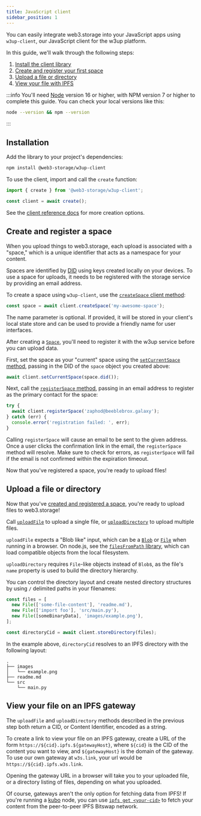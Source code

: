 ```yaml
---
title: JavaScript client
sidebar_position: 1
---
```


You can easily integrate web3.storage into your JavaScript apps using `w3up-client`, our JavaScript client for the w3up platform.

In this guide, we'll walk through the following steps:

1. [Install the client library](#install)
2. [Create and register your first space](#create-space)
3. [Upload a file or directory](#upload)
4. [View your file with IPFS](#view)

:::info
You'll need [Node](https://nodejs.com) version 16 or higher, with NPM version 7 or higher to complete this guide.
You can check your local versions like this:

```bash
node --version && npm --version
```
:::


## <a name="install" /> Installation

Add the library to your project's dependencies:

```bash
npm install @web3-storage/w3up-client
```

To use the client, import and call the `create` function:

```js
import { create } from '@web3-storage/w3up-client';

const client = await create();
```

See the [client reference docs][reference-w3up-client#constructor] for more creation options.

## <a name="create-space" /> Create and register a space

When you upload things to web3.storage, each upload is associated with a "space," which is a unique identifier that acts as a namespace for your content.

Spaces are identified by [DID][concepts-did] using keys created locally on your devices. To use a space for uploads, it needs to be registered with the storage service by providing an email address.

To create a space using `w3up-client`, use the [`createSpace` client method][reference-w3up-client#createSpace]:

```js
const space = await client.createSpace('my-awesome-space');
```

The name parameter is optional. If provided, it will be stored in your client's local state store and can be used to provide a friendly name for user interfaces.

After creating a [`Space`][reference-w3up-client#space], you'll need to register it with the w3up service before you can upload data.

First, set the space as your "current" space using the [`setCurrentSpace` method][reference-w3up-client#setcurrentspace], passing in the DID of the `space` object you created above:

```js
await client.setCurrentSpace(space.did());
```

Next, call the [`registerSpace` method][reference-w3up-client#registerspace], passing in an email address to register as the primary contact for the space:

```js
try {
  await client.registerSpace('zaphod@beeblebrox.galaxy');
} catch (err) {
  console.error('registration failed: ', err);
}
```

Calling `registerSpace` will cause an email to be sent to the given address. Once a user clicks the confirmation link in the email, the `registerSpace` method will resolve. Make sure to check for errors, as `registerSpace` will fail if the email is not confirmed within the expiration timeout.

Now that you've registered a space, you're ready to upload files!
## <a name="upload" /> Upload a file or directory

Now that you've [created and registered a space](#create-space), you're ready to upload files to web3.storage!

Call [`uploadFile`][reference-w3up-client#uploadfile] to upload a single file, or [`uploadDirectory`][reference-w3up-client#uploaddirectory] to upload multiple files.

`uploadFile` expects a "Blob like" input, which can be a [`Blob`](https://developer.mozilla.org/en-US/docs/Web/API/Blob) or [`File`](https://developer.mozilla.org/en-US/docs/Web/API/File) when running in a browser. On node.js, see the [`filesFromPath` library](https://github.com/web3-storage/files-from-path), which can load compatible objects from the local filesystem.

`uploadDirectory` requires `File`-like objects instead of `Blob`s, as the file's `name` property is used to build the directory hierarchy.

You can control the directory layout and create nested directory structures by using `/` delimited paths in your filenames:

```js
const files = [
  new File(['some-file-content'], 'readme.md'),
  new File(['import foo'], 'src/main.py'),
  new File([someBinaryData], 'images/example.png'),
];

const directoryCid = await client.storeDirectory(files);
```

In the example above, `directoryCid` resolves to an IPFS directory with the following layout:

```
.
├── images
│   └── example.png
├── readme.md
└── src
    └── main.py
```
## <a name="view" /> View your file on an IPFS gateway

The `uploadFile` and `uploadDirectory` methods described in the previous step both return a CID, or Content Identifier, encoded as a string.

To create a link to view your file on an IPFS gateway, create a URL of the form `https://${cid}.ipfs.${gatewayHost}`, where `${cid}` is the CID of the content you want to view, and `${gatewayHost}` is the domain of the gateway. To use our own gateway at `w3s.link`, your url would be `https://${cid}.ipfs.w3s.link`.

Opening the gateway URL in a browser will take you to your uploaded file, or a directory listing of files, depending on what you uploaded.

Of course, gateways aren't the only option for fetching data from IPFS! If you're running a [kubo](https://github.com/ipfs/kubo) node, you can use [`ipfs get <your-cid>`](https://docs.ipfs.tech/reference/kubo/cli/#ipfs-get) to fetch your content from the peer-to-peer IPFS Bitswap network.


[reference-w3up-client#constructor]: ../api/w3up-client/classes/client.Client.md#constructor
[reference-w3up-client#createspace]: ../api/w3up-client/classes/client.Client.md#createspace
[reference-w3up-client#setcurrentspace]: ../api/w3up-client/classes/client.Client.md#setcurrentspace
[reference-w3up-client#registerspace]: ../api/w3up-client/classes/client.Client.md#registerspace
[reference-w3up-client#uploadfile]: ../api/w3up-client/classes/client.Client.md#uploadfile
[reference-w3up-client#uploaddirectory]: ../api/w3up-client/classes/client.Client.md#uploaddirectory
[reference-w3up-client#space]: ../api/w3up-client/classes/space.Space.md
[concepts-did]: ../concepts/dids.md